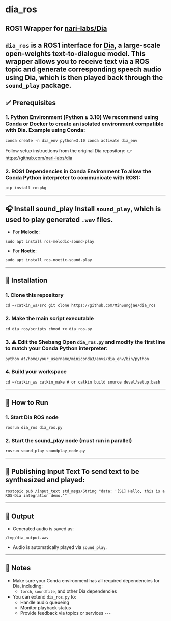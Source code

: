 # dia_ros
## ROS1 Wrapper for [nari-labs/Dia](https://github.com/nari-labs/dia)
`dia_ros` is a ROS1 interface for [Dia](https://github.com/nari-labs/dia), a large-scale open-weights text-to-dialogue model. This wrapper allows you to receive text via a ROS topic and generate corresponding speech audio using Dia, which is then played back through the `sound_play` package.
---

## ✅ Prerequisites
### 1. Python Environment (Python ≥ 3.10) We recommend using **Conda** or **Docker** to create an isolated environment compatible with Dia. Example using Conda:
```
conda create -n dia_env python=3.10 conda activate dia_env
```
Follow setup instructions from the original Dia repository: 👉 https://github.com/nari-labs/dia

### 2. ROS1 Dependencies in Conda Environment To allow the Conda Python interpreter to communicate with ROS1:
```
pip install rospkg
```
---



## 🎧 Install sound_play Install `sound_play`, which is used to play generated `.wav` files.
- For **Melodic**:
```
sudo apt install ros-melodic-sound-play
```
- For **Noetic**:
```
sudo apt install ros-noetic-sound-play
```
---


## 🚀 Installation
### 1. Clone this repository
```
cd ~/catkin_ws/src git clone https://github.com/MinSungjae/dia_ros
```

### 2. Make the main script executable
```
cd dia_ros/scripts chmod +x dia_ros.py
``` 

### 3. ⚠️ Edit the Shebang Open `dia_ros.py` and modify the first line to match your Conda Python interpreter:
```
python #!/home/your_username/miniconda3/envs/dia_env/bin/python
``` 

### 4. Build your workspace
```
cd ~/catkin_ws catkin_make # or catkin build source devel/setup.bash
```
---



## 🧪 How to Run 

### 1. Start Dia ROS node
```
rosrun dia_ros dia_ros.py
``` 

### 2. Start the sound_play node (must run in parallel)
```
rosrun sound_play soundplay_node.py
```
---



## 📡 Publishing Input Text To send text to be synthesized and played:
```
rostopic pub /input_text std_msgs/String "data: '[S1] Hello, this is a ROS-Dia integration demo.'"
```
--- 



## 📁 Output
- Generated audio is saved as:
```
/tmp/dia_output.wav
```
- Audio is automatically played via `sound_play`.
---



## 💬 Notes
- Make sure your Conda environment has all required dependencies for Dia, including:
    - `torch`, `soundfile`, and other Dia dependencies
- You can extend `dia_ros.py` to:
    - Handle audio queueing
    - Monitor playback status
    - Provide feedback via topics or services --- 